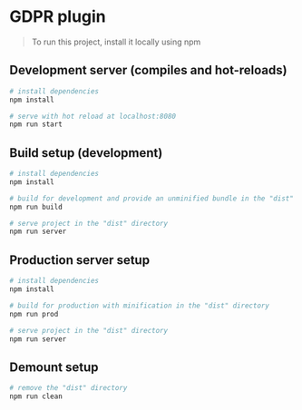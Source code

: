 # GDPR plugin

> To run this project, install it locally using npm

## Development server (compiles and hot-reloads)

```bash
# install dependencies
npm install

# serve with hot reload at localhost:8080
npm run start
```

## Build setup (development)

```bash
# install dependencies
npm install

# build for development and provide an unminified bundle in the "dist" directory
npm run build

# serve project in the "dist" directory
npm run server
```

## Production server setup

```bash
# install dependencies
npm install

# build for production with minification in the "dist" directory
npm run prod

# serve project in the "dist" directory
npm run server
```

## Demount setup

```bash
# remove the "dist" directory
npm run clean
```
